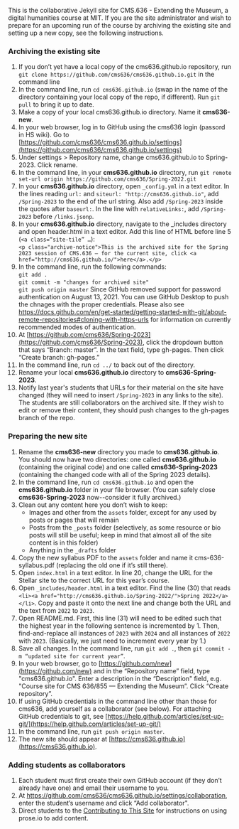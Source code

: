 This is the collaborative Jekyll site for CMS.636 - Extending the Museum, a digital humanities course at MIT. If you are the site administrator and wish to prepare for an upcoming run of the course by archiving the existing site and setting up a new copy, see the following instructions.

### Archiving the existing site
1. If you don’t yet have a local copy of the cms636.github.io repository, run `git clone https://github.com/cms636/cms636.github.io.git` in the command line
1. In the command line, run `cd cms636.github.io` (swap in the name of the directory containing your local copy of the repo, if different). Run `git pull` to bring it up to date.
1. Make a copy of your local cms636.github.io directory. Name it **cms636-new**.
1. In your web browser, log in to GitHub using the cms636 login (passord in HS wiki). Go to [https://github.com/cms636/cms636.github.io/settings](https://github.com/cms636/cms636.github.io/settings)
1. Under settings > Repository name, change cms636.github.io to Spring-2023. Click rename.
1. In the command line, in your **cms636.github.io** directory, run `git remote set-url origin https://github.com/cms636/Spring-2022.git`
1. In your **cms636.github.io** directory, open `_config.yml` in a text editor. In the lines reading `url:` and `siteurl: "http://cms636.github.io"`, add `/Spring-2023` to the end of the url string. Also add `/Spring-2023` inside the quotes after `baseurl:`. In the line with `relativeLinks:`, add `/Spring-2023` before `/links.jsonp`.
1. In your **cms636.github.io** directory, navigate to the _includes directory and open header.html in a text editor. Add this line of HTML before line 5 (`<a class=“site-tile” …`):<br /> `<p class="archive-notice">This is the archived site for the Spring 2023 session of CMS.636 — for the current site, click <a href="http://cms636.github.io/">here</a>.</p>`
1. In the command line, run the following commands:<br />
`git add .`<br />
`git commit -m "changes for archived site"`<br />
`git push origin master`
Since GitHub removed support for password authentication on August 13, 2021. You can use GitHub Desktop to push the chnages with the proper credentials.
Please also see https://docs.github.com/en/get-started/getting-started-with-git/about-remote-repositories#cloning-with-https-urls for information on currently recommended modes of authentication.
1. At [https://github.com/cms636/Spring-2023](https://github.com/cms636/Spring-2023), click the dropdown button that says “Branch: master”. In the text field, type gh-pages. Then click “Create branch: gh-pages.”
1. In the command line, run `cd ../` to back out of the directory.
1. Rename your local **cms636.github.io** directory to **cms636-Spring-2023**.
1. Notify last year's students that URLs for their material on the site have changed (they will need to insert `/Spring-2023` in any links to the site). The students are still collaborators on the archived site. If they wish to edit or remove their content, they should push changes to the gh-pages branch of the repo.

### Preparing the new site
1. Rename the **cms636-new** directory you made to **cms636.github.io**. You should now have two directories: one called **cms636.github.io** (containing the original code) and one called **cms636-Spring-2023** (containing the changed code with all of the Spring 2023 details).
1. In the command line, run `cd cms636.github.io` and open the **cms636.github.io** folder in your file browser. (You can safely close **cms636-Spring-2023** now--consider it fully archived.)
1. Clean out any content here you don’t wish to keep:
    - Images and other from the `assets` folder, except for any used by posts or pages that will remain
    - Posts from the `_posts` folder (selectively, as some resource or bio posts will still be useful; keep in mind that almost all of the site content is in this folder)
    - Anything in the `_drafts` folder
1. Copy the new syllabus PDF to the `assets` folder and name it cms-636-syllabus.pdf (replacing the old one if it’s still there).
1. Open `index.html` in a text editor. In line 20, change the URL for the Stellar site to the correct URL for this year’s course.
1. Open `_includes/header.html` in a text editor. Find the line (30) that reads `<li><a href="http://cms636.github.io/Spring-2022/">Spring 2022</a></li>`. Copy and paste it onto the next line and change both the URL and the text from `2022` to `2023`.
1. Open README.md. First, this line (31) will need to be edited such that the highest year in the following sentence is incremented by 1. Then, find-and-replace all instances of `2023` with `2024` and all instances of `2022` with `2023`.  (Basically, we just need to increment every year by 1.)
1. Save all changes. In the command line, run `git add .`, then `git commit -m “updated site for current year”`.
1. In your web browser, go to [https://github.com/new](https://github.com/new) and in the “Repository name” field, type "cms636.github.io". Enter a description in the “Description" field, e.g. "Course site for CMS 636/855 — Extending the Museum”. Click “Create repository”.
1. If using GitHub credentials in the command line other than those for cms636, add yourself as a collaborator (see below). For attaching GitHub credentials to git, see [https://help.github.com/articles/set-up-git/](https://help.github.com/articles/set-up-git/)
1. In the command line, run `git push origin master`.
1. The new site should appear at [https://cms636.github.io](https://cms636.github.io).

### Adding students as collaborators
1. Each student must first create their own GitHub account (if they don’t already have one) and email their username to you.
1. At https://github.com/cms636/cms636.github.io/settings/collaboration, enter the student’s username and click “Add collaborator".
1. Direct students to the [Contributing to This Site](https://cms636.github.io/about/) for instructions on using prose.io to add content.

